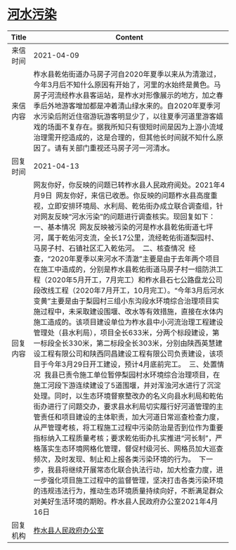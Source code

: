 # <a href="http://www.shangluo.gov.cn/zmhd/ldxxxx.jsp?urltype=leadermail.LeaderMailContentUrl&wbtreeid=1112&leadermailid=7133">河水污染</a>
| Title |                                                                                                                                                                                                                                                                                                                                                                                                                                            Content                                                                                                                                                                                                                                                                                                                                                                                                                                            |
|:-----:|-----------------------------------------------------------------------------------------------------------------------------------------------------------------------------------------------------------------------------------------------------------------------------------------------------------------------------------------------------------------------------------------------------------------------------------------------------------------------------------------------------------------------------------------------------------------------------------------------------------------------------------------------------------------------------------------------------------------------------------------------------------------------------------------------------------------------------------------------------------------------------------------------|
| 来信时间  | 2021-04-09                                                                                                                                                                                                                                                                                                                                                                                                                                                                                                                                                                                                                                                                                                                                                                                                                                                                                    |
| 来信内容  | 柞水县乾佑街道办马房子河自2020年夏季以来从为清澈过，今年3月后不知什么原因有开始了，河里的水始终是黄色。马房子河流经柞水县客运站，是柞水对形像展示的地方，加之春季后外地游客增加都是冲着清山绿水来的。自2020年夏季河水污染后附近住宿游玩游客明显少了，以往夏季河道里游客嬉戏的场面不复存在。据我所知只有很短时间是因为上游小流域治理需开挖造成的，这是合理的，但其他长时间就不知什么原因了。请有关部门重视还马房子河一河清水。                                                                                                                                                                                                                                                                                                                                                                                                                                                                                                                                                                                                                                                                           |
| 回复时间  | 2021-04-13                                                                                                                                                                                                                                                                                                                                                                                                                                                                                                                                                                                                                                                                                                                                                                                                                                                                                    |
| 回复内容  | 网友你好，你反映的问题已转柞水县人民政府阅处。2021年4月9日  网友你好，来信已收悉。你反映的问题柞水县高度重视，立即安排环境局、水利局、乾佑街办成立联合调查组，针对网友反映“河水污染”的问题进行调查核实。现回复如下：  一、基本情况  网友反映被污染的河是柞水县乾佑街道七坪河，属于乾佑河支流，全长17公里，流经乾佑街道梨园村、马房子村、石镇社区汇入乾佑河。  二、核查情况  经查，“2020年夏季以来河水不清澈”主要是由于去年两个项目在施工中造成的，分别是柞水县乾佑街道马房子村一组防洪工程（2020年5月开工，7月完工）和柞水县石七公路盘龙公司段改线工程（2020年7月开工，10月完工）。“今年3月后河水变黄”主要是由于梨园村三组小东沟段水环境综合治理项目实施过程中，未采取建设围堰、改水等有效措施，直接在水体内施工造成的。该项目建设单位为柞水县中小河流治理工程建设管理处（县水利局），项目全长633米，分两个标段建设，第一标段全长330米，第二标段全长303米，分别由陕西英慧建设工程有限公司和陕西同昌建设工程有限公司负责建设，该项目于今年3月29日开工建设，预计4月底前完工。  三、处置情况  我县已责令施工单位暂停梨园村水环境综合治理项目，在施工河段下游连续建设了5道围堰，并对浑浊河水进行了沉淀处理。同时，以生态环境督察整改办的名义向县水利局和乾佑街办进行了问题交办，要求县水利局切实履行好河道管理的主管责任和项目建设的主体职责，加大河道日常巡查检查力度，从严管理考核，将工程施工过程中污染防治是否到位作为重要指标纳入工程质量考核；要求乾佑街办扎实推进“河长制”，严格落实生态环境网格化管理，督促村级河长、网格员加大巡查频次，及时发现、制止和上报各类污染环境的行为。  下一步，我县将继续开展常态化联合执法行动，加大检查力度，进一步强化项目施工过程中的监督管理，坚决打击各类污染环境的违规违法行为，推动生态环境质量持续向好，不断满足群众对美好生活环境的期盼。柞水县人民政府办公室2021年4月16日 |
| 回复机构  | <a href="../../categories/agencies/柞水县人民政府办公室.md">柞水县人民政府办公室</a>                                                                                                                                                                                                                                                                                                                                                                                                                                                                                                                                                                                                                                                                                                                                                                                                                              |